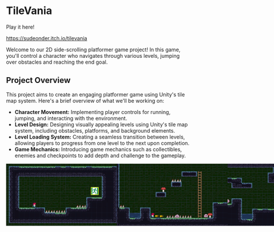 # TileVania

Play it here! 

https://sudeonder.itch.io/tilevania

Welcome to our 2D side-scrolling platformer game project! In this game, you'll control a character who navigates through various levels, jumping over obstacles and reaching the end goal.

## Project Overview

This project aims to create an engaging platformer game using Unity's tile map system. Here's a brief overview of what we'll be working on:

- **Character Movement:** Implementing player controls for running, jumping, and interacting with the environment.
- **Level Design:** Designing visually appealing levels using Unity's tile map system, including obstacles, platforms, and background elements.
- **Level Loading System:** Creating a seamless transition between levels, allowing players to progress from one level to the next upon completion.
- **Game Mechanics:** Introducing game mechanics such as collectibles, enemies and checkpoints to add depth and challenge to the gameplay.


<div style="display: flex;">
    <img src="/Recordings/Image%20Sequence_014_0000.jpg"  style="width: 60%; height: auto;">
    <img src="/Recordings/Image%20Sequence_012_0000.jpg"  style="width: 60%; height: auto;">
    <img src="/Recordings/Image%20Sequence_007_0000.jpg"  style="width: 60%; height: auto;">
    <img src="/Recordings/Image%20Sequence_006_0000.jpg"  style="width: 60%; height: auto;">
    <img src="/Recordings/Image%20Sequence_005_0000.jpg"  style="width: 60%; height: auto;">
    <img src="/Recordings/Image%20Sequence_011_0000.jpg"  style="width: 60%; height: auto;">
</div>
